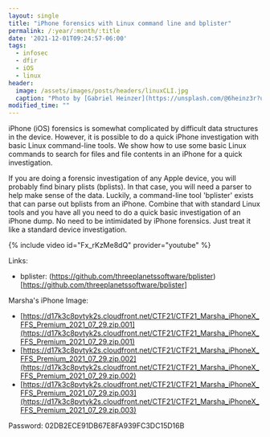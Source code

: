 ```yaml
---
layout: single
title: "iPhone forensics with Linux command line and bplister"
permalink: /:year/:month/:title
date: '2021-12-01T09:24:57-06:00'
tags:
  - infosec
  - dfir
  - iOS
  - linux
header:
  image: /assets/images/posts/headers/linuxCLI.jpg
  caption: "Photo by [Gabriel Heinzer](https://unsplash.com/@6heinz3r?utm_source=unsplash&utm_medium=referral&utm_content=creditCopyText) on [Unsplash](https://unsplash.com/s/photos/fast?utm_source=unsplash&utm_medium=referral&utm_content=creditCopyText)"
modified_time: ""
---
```


iPhone (iOS) forensics is somewhat complicated by difficult data structures in the device. However, it is possible to do a quick iPhone investigation with basic Linux command-line tools. We show how to use some basic Linux commands to search for files and file contents in an iPhone for a quick investigation.

If you are doing a forensic investigation of any Apple device, you will probably find binary plists (bplists). In that case, you will need a parser to help make sense of the data. Luckily, a command-line tool 'bplister' exists that can parse out bplists from an iPhone. Combine that with standard Linux tools and you have all you need to do a quick basic investigation of an iPhone dump. No need to be intimidated by iPhone forensics. Just treat it like a standard device investigation.

{% include video id="Fx_rKzMe8dQ" provider="youtube" %}

Links:
* bplister: (https://github.com/threeplanetssoftware/bplister)[https://github.com/threeplanetssoftware/bplister]

Marsha's iPhone Image:
* [https://d17k3c8pvtyk2s.cloudfront.net/CTF21/CTF21_Marsha_iPhoneX_FFS_Premium_2021_07_29.zip.001](https://d17k3c8pvtyk2s.cloudfront.net/CTF21/CTF21_Marsha_iPhoneX_FFS_Premium_2021_07_29.zip.001)
* [https://d17k3c8pvtyk2s.cloudfront.net/CTF21/CTF21_Marsha_iPhoneX_FFS_Premium_2021_07_29.zip.002](https://d17k3c8pvtyk2s.cloudfront.net/CTF21/CTF21_Marsha_iPhoneX_FFS_Premium_2021_07_29.zip.002)
* [https://d17k3c8pvtyk2s.cloudfront.net/CTF21/CTF21_Marsha_iPhoneX_FFS_Premium_2021_07_29.zip.003](https://d17k3c8pvtyk2s.cloudfront.net/CTF21/CTF21_Marsha_iPhoneX_FFS_Premium_2021_07_29.zip.003)

Password: 02DB2ECE91DB67E8FA939FC3DC15D16B